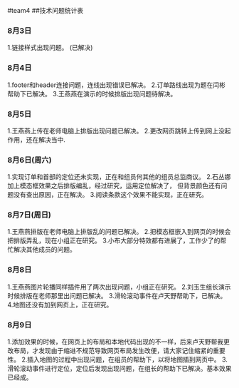 #team4
##技术问题统计表
### 8月3日
 1.链接样式出现问题。 (已解决)
### 8月4日
 1.footer和header连接问题，连线出现错误已解决。
 2.订单路线出现为题在闫彬帮助下已解决。
 3.王燕燕在演示的时候排版出现问题待解决。
### 8月5日
 1.王燕燕上传在老师电脑上排版出现问题已解决。
 2.更改网页跳转上传到网上没起作用，还在解决当中.
### 8月6日(周六)
 1.实现订单和首部的定位还未实现，正在和组员何其他的组员总监商议。
 2.石丛娜加上模态框效果之后排版编乱，经过研究，运用定位解决了，
 但背景颜色还有问题没有查出原因，正在解决。
 3.阅读条款这个效果不能实现，正在研究。
### 8月7日(周日)
1.王燕燕排版在老师电脑上排版乱的问题已解决。
2.把模态框嵌入到网页的时候会把排版弄乱，现在小组正在研究。
3.小布大部分特效都有进展了，工作少了的帮忙解决其他成员的问题。
### 8月8日
1.王燕燕图片轮播同样插件用了两次出现问题，小组正在研究。
2.刘玉生组长演示时候排版在老师那里出问题已解决。
3.滑轮滚动事件在卢天野帮助下，已解决。
4.地图还没有加到网页上，正在研究。
### 8月9日
1.添加效果的时候，在网页上的布局和本地代码出现的不一样，后来卢天野帮我更改布局，才发现由于缩进不规范导致网页布局发生改便，请大家记住缩紧的重要性。
2.插入地图的过程中出现问题，在组员的帮助下，以将地图插到网页中。
3.滑轮滚动事件进行定位，定位后发现出现问题，在组长的帮助下已解决。基本效果已经成。